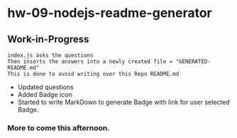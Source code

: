 # hw-09-nodejs-readme-generator

## Work-in-Progress

```
index.js asks the questions
Then inserts the answers into a newly created file = "GENERATED-README.md"
This is done to avoid writing over this Repo README.md
```

- Updated questions
- Added Badge icon
- Started to write MarkDown to generate Badge with link for user selected Badge.

### More to come this afternoon.
